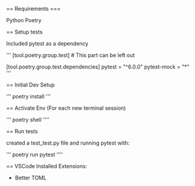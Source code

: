 

== Requirements ===


Python
Poetry



== Setup tests


Included pytest as a dependency

'''
[tool.poetry.group.test]  # This part can be left out

[tool.poetry.group.test.dependencies]
pytest = "^6.0.0"
pytest-mock = "*"
''' 


== Initial Dev Setup

'''
poetry install
'''

== Activate Env (For each new terminal session)

'''
poetry shell
'''' 



== Run tests

created a test_test.py file and running pytest with:

'''
poetry run pytest
'''' 


== VSCode
Installed Extensions:
- Better TOML
